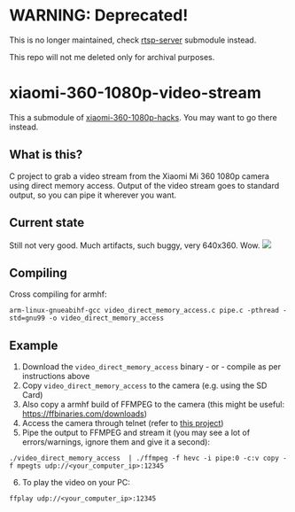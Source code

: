 # WARNING: Deprecated!
This is no longer maintained, check [rtsp-server](https://github.com/telmomarques/x360h1080p-rtsp-server) submodule instead.

This repo will not me deleted only for archival purposes.

# xiaomi-360-1080p-video-stream
This a submodule of [xiaomi-360-1080p-hacks](https://github.com/telmomarques/xiaomi-360-1080p-hacks). You may want to go there instead.

## What is this?
C project to grab a video stream from the Xiaomi Mi 360 1080p camera using direct memory access. Output of the video stream goes to standard output, so you can pipe it wherever you want.

## Current state
Still not very good. Much artifacts, such buggy, very 640x360. Wow.
![](video.gif)

## Compiling
Cross compiling for armhf:

`arm-linux-gnueabihf-gcc video_direct_memory_access.c pipe.c -pthread -std=gnu99 -o video_direct_memory_access`

## Example

1. Download the `video_direct_memory_access` binary - or - compile as per instructions above
2. Copy `video_direct_memory_access` to the camera (e.g. using the SD Card)
3. Also copy a armhf build of FFMPEG to the camera (this might be useful: https://ffbinaries.com/downloads)
4. Access the camera through telnet (refer to [this project](https://github.com/telmomarques/xiaomi-360-1080p-hacks))
5. Pipe the output to FFMPEG and stream it (you may see a lot of errors/warnings, ignore them and give it a second):

`./video_direct_memory_access  | ./ffmpeg -f hevc -i pipe:0 -c:v copy -f mpegts udp://<your_computer_ip>:12345`

6. To play the video on your PC:

`ffplay udp://<your_computer_ip>:12345`
